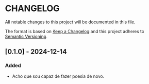 # CHANGELOG

All notable changes to this project will be documented in this file.

The format is based on [Keep a Changelog](http://keepachangelog.com/)
and this project adheres to [Semantic Versioning](http://semver.org/).

<!--
## [Unreleased] - yyyy-mm-dd

Here we write upgrading notes for brands. It's a team effort to make them as
straightforward as possible.

### Added

### Changed

### Fixed

### Breaking Changes
-->

## [0.1.0] - 2024-12-14

### Added

- Acho que sou capaz de fazer poesia de novo.